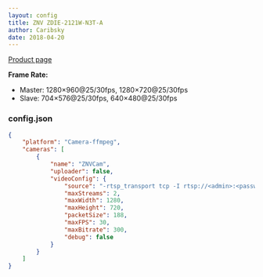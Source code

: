 ```yaml
---
layout: config
title: ZNV ZDIE-2121W-N3T-A
author: Caribsky
date: 2018-04-20
---
```

[Product page](http://www.znv.com/product/detail.aspx?id=100000569652783&nodecode=101002001010)

**Frame Rate:**
* Master: 1280×960@25/30fps, 1280×720@25/30fps
* Slave: 704×576@25/30fps, 640×480@25/30fps

### config.json

```json
{
    "platform": "Camera-ffmpeg",
    "cameras": [
        {
            "name": "ZNVCam",
            "uploader": false,
            "videoConfig": {
                "source": "-rtsp_transport tcp -I rtsp://<admin>:<password>@192.168.0.254:554/ch0_0.h264",
                "maxStreams": 2,
                "maxWidth": 1280,
                "maxHeight": 720,
                "packetSize": 188,
                "maxFPS": 30,
                "maxBitrate": 300,
                "debug": false
            }
        }
    ]
}
```
